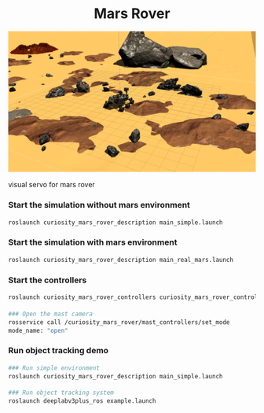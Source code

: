 <h1 align="center">
  Mars Rover
</h1>

![](https://github.com/HaosUtopia/Mars_Rover/blob/main/deeplabv3plus_ros/imgs/mars_env_gazebo.png)

visual servo for mars rover

### Start the simulation without mars environment
```bash
roslaunch curiosity_mars_rover_description main_simple.launch
```

### Start the simulation with mars environment

```bash
roslaunch curiosity_mars_rover_description main_real_mars.launch
```

### Start the controllers

```bash
roslaunch curiosity_mars_rover_controllers curiosity_mars_rover_controllers.launch

### Open the mast camera
rosservice call /curiosity_mars_rover/mast_controllers/set_mode 
mode_name: "open"
```

### Run object tracking demo

```bash
### Run simple environment
roslaunch curiosity_mars_rover_description main_simple.launch

### Run object tracking system
roslaunch deeplabv3plus_ros example.launch
```



